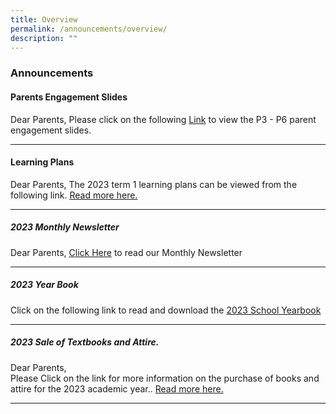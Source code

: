 ```yaml
---
title: Overview
permalink: /announcements/overview/
description: ""
---
```

### Announcements

#### Parents Engagement Slides 
Dear Parents, 
Please click on the following [Link](https://www.xingnanpri.moe.edu.sg/parents/2023parentengagement/) to view the P3 - P6 parent engagement slides.

***

#### Learning Plans 
Dear Parents,
The 2023 term 1 learning plans can be viewed from the following link. [Read more here.](https://sites.google.com/xnps.edu.sg/xnps-learning-plans/home?authuser=2)

***

##### 2023 Monthly Newsletter
Dear Parents, [Click Here](https://www.xingnanpri.moe.edu.sg/expedition/School-Publications/school-newsletter/) to read our Monthly Newsletter

***

##### 2023 Year Book
Click on the following link to read and download the [2023 School Yearbook](https://www.xingnanpri.moe.edu.sg/expedition/School-Publications/school-year-book/)

***

##### 2023 Sale of Textbooks and Attire.
Dear Parents,  
Please Click on the link for more information on the purchase of books and attire for the 2023 academic year.. [Read more here.](https://www.xingnanpri.moe.edu.sg/parents/2023saleofbooks/)

***


